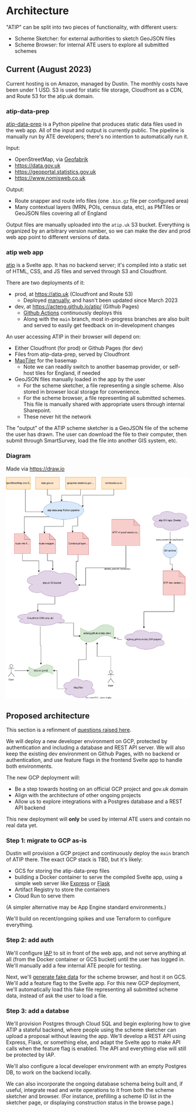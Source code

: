 # Architecture

"ATIP" can be split into two pieces of functionality, with different users:

- Scheme Sketcher: for external authorities to sketch GeoJSON files
- Scheme Browser: for internal ATE users to explore all submitted schemes

## Current (August 2023)

Current hosting is on Amazon, managed by Dustin. The monthly costs have been under 1 USD. S3 is used for static file storage, Cloudfront as a CDN, and Route 53 for the atip.uk domain.

### atip-data-prep

[atip-data-prep](https://github.com/acteng/atip-data-prep) is a Python pipeline that produces static data files used in the web app. All of the input and output is currently public. The pipeline is manually run by ATE developers; there's no intention to automatically run it.

Input:

- OpenStreetMap, via [Geofabrik](https://download.geofabrik.de/europe/great-britain/england.html)
- <https://data.gov.uk>
- <https://geoportal.statistics.gov.uk>
- <https://www.nomisweb.co.uk>

Output:

- Route snapper and route info files (one `.bin.gz` file per configured area)
- Many contextual layers (MRN, POIs, census data, etc), as PMTiles or GeoJSON files covering all of England

Output files are manually uploaded into the `atip.uk` S3 bucket. Everything is organized by an arbitrary version number, so we can make the dev and prod web app point to different versions of data.

### atip web app

[atip](https://github.com/acteng/atip) is a Svelte app. It has no backend server; it's compiled into a static set of HTML, CSS, and JS files and served through S3 and Cloudfront.

There are two deployments of it:

- prod, at <https://atip.uk> (Cloudfront and Route 53)
  - Deployed [manually](https://github.com/acteng/atip/blob/main/deploy_prod.sh), and hasn't been updated since March 2023
- dev, at <https://acteng.github.io/atip/> (Github Pages)
  - [Github Actions](https://github.com/acteng/atip/blob/main/.github/workflows/web.yml) continuously deploys this
  - Along with the `main` branch, most in-progress branches are also built and served to easily get feedback on in-development changes

An user accessing ATIP in their browser will depend on:

- Either Cloudfront (for prod) or Github Pages (for dev)
- Files from atip-data-prep, served by Cloudfront
- [MapTiler](maptiler.com) for the basemap
  - Note we can readily switch to another basemap provider, or self-host tiles for England, if needed
- GeoJSON files manually loaded in the app by the user
  - For the scheme sketcher, a file representing a single scheme. Also stored in browser local storage for convenience.
  - For the scheme browser, a file representing all submitted schemes. This file is manually shared with appropriate users through internal Sharepoint.
  - These never hit the network

The "output" of the ATIP scheme sketcher is a GeoJSON file of the scheme the user has drawn. The user can download the file to their computer, then submit through SmartSurvey, load the file into another GIS system, etc.

### Diagram

Made via <https://draw.io>

![Diagram of current architecture](current_architecture.svg)

## Proposed architecture

This section is a refinment of [questions raised here](backend.md).

We will deploy a new developer environment on GCP, protected by authentication and including a database and REST API server. We will also keep the existing dev environment on Github Pages, with no backend or authentication, and use feature flags in the frontend Svelte app to handle both environments.

The new GCP deployment will:

- Be a step towards hosting on an official GCP project and gov.uk domain
- Align with the architecture of other ongoing projects
- Allow us to explore integrations with a Postgres database and a REST API backend

This new deployment will **only** be used by internal ATE users and contain no real data yet.

### Step 1: migrate to GCP as-is

Dustin will provision a GCP project and continuously deploy the `main` branch of ATIP there. The exact GCP stack is TBD, but it's likely:

- GCS for storing the atip-data-prep files
- building a Docker container to serve the compiled Svelte app, using a simple web server like [Express](https://expressjs.com) or [Flask](https://flask.palletsprojects.com/en/2.3.x/)
- Artifact Registry to store the containers
- Cloud Run to serve them

(A simpler alternative may be App Engine standard environments.)

We'll build on recent/ongoing spikes and use Terraform to configure everything.

### Step 2: add auth

We'll configure [IAP](https://cloud.google.com/iap) to sit in front of the web app, and not serve anything at all (from the Docker container or GCS bucket) until the user has logged in. We'll manually add a few internal ATE people for testing.

Next, we'll [generate fake data](https://github.com/acteng/atip/blob/main/src/random_schemes.ts) for the scheme browser, and host it on GCS. We'll add a feature flag to the Svelte app. For this new GCP deployment, we'll automatically load this fake file representing all submitted scheme data, instead of ask the user to load a file.

### Step 3: add a databse

We'll provision Postgres through Cloud SQL and begin exploring how to give ATIP a stateful backend, where people using the scheme sketcher can upload a proposal without leaving the app. We'll develop a REST API using Express, Flask, or something else, and adapt the Svelte app to make API calls when the feature flag is enabled. The API and everything else will still be protected by IAP.

We'll also configure a local developer environment with an empty Postgres DB, to work on the backend locally.

We can also incorporate the ongoing database schema being built and, if useful, integrate read and write operations to it from both the scheme sketcher and browser. (For instance, prefilling a scheme ID list in the sketcher page, or displaying construction status in the browse page.)
